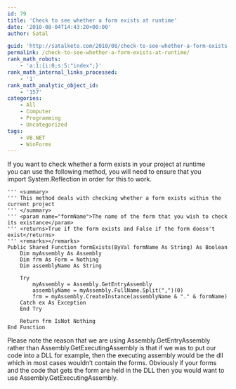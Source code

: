 ```yaml
---
id: 79
title: 'Check to see whether a form exists at runtime'
date: '2010-08-04T14:43:20+00:00'
author: Satal

guid: 'http://satalketo.com/2010/08/check-to-see-whether-a-form-exists-at-runtime/'
permalink: /check-to-see-whether-a-form-exists-at-runtime/
rank_math_robots:
    - 'a:1:{i:0;s:5:"index";}'
rank_math_internal_links_processed:
    - '1'
rank_math_analytic_object_id:
    - '157'
categories:
    - All
    - Computer
    - Programming
    - Uncategorized
tags:
    - VB.NET
    - WinForms
---
```


If you want to check whether a form exists in your project at runtime  
you can use the following method, you will need to ensure that you  
import System.Reflection in order for this to work.

```vbnet
''' <summary>
''' This method deals with checking whether a form exists within the current project
''' </summary>
''' <param name="formName">The name of the form that you wish to check its existance</param>
''' <returns>True if the form exists and False if the form doesn't exist</returns>
''' <remarks></remarks>
Public Shared Function formExists(ByVal formName As String) As Boolean
    Dim myAssembly As Assembly
    Dim frm As Form = Nothing
    Dim assemblyName As String

    Try
        myAssembly = Assembly.GetEntryAssembly
        assemblyName = myAssembly.FullName.Split(",")(0)
        frm = myAssembly.CreateInstance(assemblyName & "." & formName)
    Catch ex As Exception
    End Try

    Return frm IsNot Nothing
End Function
```

Please note the reason that we are using Assembly.GetEntryAssembly rather than Assembly.GetExecutingAssembly is that if we was to put our code into a DLL for example, then the executing assembly would be the dll which in most cases wouldn’t contain the forms. Obviously if your forms and the code that gets the form are held in the DLL then you would want to use Assembly.GetExecutingAssembly.